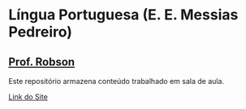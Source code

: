 # Língua Portuguesa (E. E. Messias Pedreiro)
## [Prof. Robson](https://instagram.com/robsonfvilela)

Este repositório armazena conteúdo trabalhado em sala de aula.

[Link do Site](https://robsonfvilela.github.io/eemp2023/)